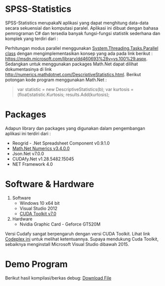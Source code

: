 # SPSS-Statistics

SPSS-Statistics merupakaN aplikasi yang dapat menghitung data-data secara sekuensial dan komputasi paralel. Aplikasi ini dibuat dengan bahasa pemrograman C# dan tersedia banyak fungsi-fungsi statistik sederhana dan komplek yang terdiri dari :

Perhitungan modus parallel menggunakan [System.Threading.Tasks.Parallel class](https://msdn.microsoft.com/en-us/library/system.threading.tasks.parallel%28v=vs.100%29.aspx) dengan mengimplementasikan konsep yang ada pada link berikut : https://msdn.microsoft.com/library/dd460693%28v=vs.100%29.aspx. Sedangkan untuk menggunakan packages Math.Net dapat dilihat dokumentasinya di link http://numerics.mathdotnet.com/DescriptiveStatistics.html. Berikut potongan kode program menggunakan Math.Net :
  > var statistic = new DescriptiveStatistics(b);
  var kurtosis = (float)statistic.Kurtosis;
  results.Add(kurtosis);

# Packages
Adapun library dan packages yang digunakan dalam pengembangan aplikasi ini terdiri dari :
  * Reogrid - .Net Spreadsheet Component v0.9.1.0
  * [Math.Net Numerics v3.4.0.0](http://mathnetnumerics.codeplex.com/releases/view/101319)
  * Json.Net v7.0.0
  * CUDAfy.Net v1.28.5482.15045
  * NET Framework 4.0
  
# Software & Hardware
1. Software
   - Windows 10 x64 bit
   - Visual Studio 2012
   - [CUDA Toolkit v7.0](https://developer.nvidia.com/cuda-downloads)
2. Hardware
   - Nvidia Graphic Card - Geforce GT520M
   
Versi Cudafy sangat berpengaruh dengan versi CUDA Toolkit. Lihat link [Codeplex ini](https://cudafy.codeplex.com/) untuk melihat ketentuannya. Supaya mendukung Cuda Toolkit, sebaiknya menginstall Microsoft Visual Studio dibawah 2015. 

# Demo Program
Berikut hasil kompilasi/berkas debug: [Download File](https://drive.google.com/file/d/0B1JElvplCywcV3hUdDlzME5LQ2c/view?usp=sharing)
